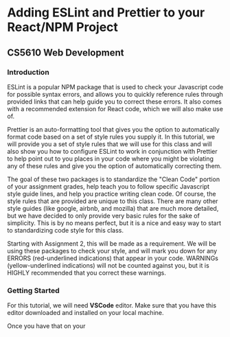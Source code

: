 # Adding ESLint and Prettier to your React/NPM Project
## CS5610 Web Development

### Introduction

ESLint is a popular NPM package that is used to check your Javascript code for possible syntax errors, and allows you to quickly reference rules through provided links that can help guide you to correct these errors. It also comes with a recommended extension for React code, which we will also make use of.

Prettier is an auto-formatting tool that gives you the option to automatically format code based on a set of style rules you supply it. In this tutorial, we will provide you a set of style rules that we will use for this class and will also show you how to configure ESLint to work in conjunction with Prettier to help point out to you places in your code where you might be violating any of these rules and give you the option of automatically correcting them.

The goal of these two packages is to standardize the "Clean Code" portion of your assignment grades, help teach you to follow specific Javascript style guide lines, and help you practice writing clean code. Of course, the style rules that are provided are unique to this class. There are many other style guides (like google, airbnb, and mozilla) that are much more detailed, but we have decided to only provide very basic rules for the sake of simplicity. This is by no means perfect, but it is a nice and easy way to start to standardizing code style for this class.

Starting with Assignment 2, this will be made as a requirement. We will be using these packages to check your style, and will mark you down for any ERRORS (red-underlined indications) that appear in your code. WARNINGs (yellow-underlined indications) will not be counted against you, but it is HIGHLY recommended that you correct these warnings.

### Getting Started

For this tutorial, we will need **VSCode**  editor. Make sure that you have this editor downloaded and installed on your local machine.

Once you have that on your
